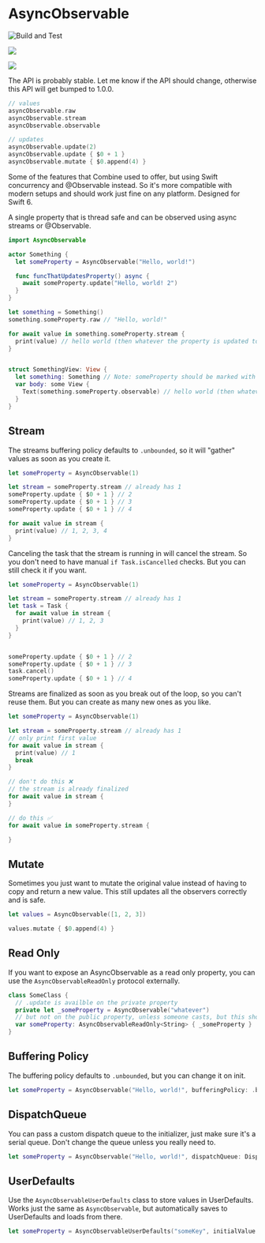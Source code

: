 # AsyncObservable

![Build and Test](https://github.com/meech-ward/AsyncObservable/actions/workflows/build.yml/badge.svg)

[![](https://img.shields.io/endpoint?url=https%3A%2F%2Fswiftpackageindex.com%2Fapi%2Fpackages%2Fmeech-ward%2FAsyncObservable%2Fbadge%3Ftype%3Dswift-versions)](https://swiftpackageindex.com/meech-ward/AsyncObservable)

[![](https://img.shields.io/endpoint?url=https%3A%2F%2Fswiftpackageindex.com%2Fapi%2Fpackages%2Fmeech-ward%2FAsyncObservable%2Fbadge%3Ftype%3Dplatforms)](https://swiftpackageindex.com/meech-ward/AsyncObservable)

The API is probably stable. Let me know if the API should change, otherwise this API will get bumped to 1.0.0.

```swift
// values
asyncObservable.raw
asyncObservable.stream
asyncObservable.observable

// updates
asyncObservable.update(2)
asyncObservable.update { $0 + 1 }
asyncObservable.mutate { $0.append(4) }
```

Some of the features that Combine used to offer, but using Swift concurrency and @Observable instead. So it's more compatible with modern setups and should work just fine on any platform.
Designed for Swift 6.

A single property that is thread safe and can be observed using async streams or @Observable.

```swift
import AsyncObservable

actor Something {
  let someProperty = AsyncObservable("Hello, world!")

  func funcThatUpdatesProperty() async {
    await someProperty.update("Hello, world! 2")
  }
}

let something = Something()
something.someProperty.raw // "Hello, world!"

for await value in something.someProperty.stream {
  print(value) // hello world (then whatever the property is updated to)
}


struct SomethingView: View {
  let something: Something // Note: someProperty should be marked with @MainActor for this to work as is
  var body: some View {
    Text(something.someProperty.observable) // hello world (then whatever the property is updated to)
  }
}
```

## Stream

The streams buffering policy defaults to `.unbounded`, so it will "gather" values as soon as you create it.

```swift
let someProperty = AsyncObservable(1)

let stream = someProperty.stream // already has 1
someProperty.update { $0 + 1 } // 2
someProperty.update { $0 + 1 } // 3
someProperty.update { $0 + 1 } // 4

for await value in stream {
  print(value) // 1, 2, 3, 4
}
```

Canceling the task that the stream is running in will cancel the stream. So you don't need to have manual `if Task.isCancelled` checks. But you can still check it if you want.

```swift
let someProperty = AsyncObservable(1)

let stream = someProperty.stream // already has 1
let task = Task {
  for await value in stream {
    print(value) // 1, 2, 3
  }
}


someProperty.update { $0 + 1 } // 2
someProperty.update { $0 + 1 } // 3
task.cancel()
someProperty.update { $0 + 1 } // 4
```

Streams are finalized as soon as you break out of the loop, so you can't reuse them. But you can create as many new ones as you like.

```swift
let someProperty = AsyncObservable(1)

let stream = someProperty.stream // already has 1
// only print first value
for await value in stream {
  print(value) // 1
  break
}

// don't do this ❌
// the stream is already finalized
for await value in stream {
}

// do this ✅
for await value in someProperty.stream {

}
```

## Mutate

Sometimes you just want to mutate the original value instead of having to copy and return a new value. This still updates all the observers correctly and is safe.

```swift
let values = AsyncObservable([1, 2, 3])

values.mutate { $0.append(4) }
```

## Read Only

If you want to expose an AsyncObservable as a read only property, you can use the `AsyncObservableReadOnly` protocol externally.

```swift
class SomeClass {
  // .update is availble on the private property
  private let _someProperty = AsyncObservable("whatever")
  // but not on the public property, unless someone casts, but this should be enought of a deterrent
  var someProperty: AsyncObservableReadOnly<String> { _someProperty }
}
```

## Buffering Policy

The buffering policy defaults to `.unbounded`, but you can change it on init.

```swift
let someProperty = AsyncObservable("Hello, world!", bufferingPolicy: .bufferingNewest(1))
```

## DispatchQueue

You can pass a custom dispatch queue to the initializer, just make sure it's a serial queue. Don't change the queue unless you really need to.

```swift
let someProperty = AsyncObservable("Hello, world!", dispatchQueue: DispatchQueue(label: "SomeQueue"))
```

## UserDefaults

Use the `AsyncObservableUserDefaults` class to store values in UserDefaults. Works just the same as `AsyncObservable`, but automatically saves to UserDefaults and loads from there.

```swift
let someProperty = AsyncObservableUserDefaults("someKey", initialValue: "Hello, world!")
```
